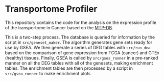 # Transportome Profiler

This repository contains the code for the analysis on the expression profile of the transportome in Cancer based on the [MTP-DB](https://github.com/CMA-Lab/MTP-DB).

This is a two-step process. The database is queried for information by the script in `src/geneset_maker`. The algorithm generates gene sets ready for use by GSEA. We then generate a series of DEG tables with `src/run_dea` based on the comparison of gene expression from TCGA (cancer) and GTEx (healthy) tissues. Finally, GSEA is called by `src/gsea_runner` in a pre-ranked manner on all the DEG tables with all of the genesets, making enrichment tables.
The enrichment tables are then processed by a script in `src/gsea_runner` to make enrichment plots.
